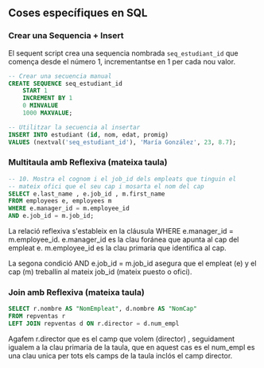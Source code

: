## Coses específiques en SQL

### Crear una Sequencia + Insert

El sequent script crea una sequencia nombrada `seq_estudiant_id` que comença desde el número 1, incrementantse en 1 per cada nou valor.

```sql
-- Crear una secuencia manual
CREATE SEQUENCE seq_estudiant_id 
    START 1 
    INCREMENT BY 1 
    0 MINVALUE 
    1000 MAXVALUE;

-- Utilitzar la secuencia al insertar
INSERT INTO estudiant (id, nom, edat, promig) 
VALUES (nextval('seq_estudiant_id'), 'María González', 23, 8.7);
```

### Multitaula amb Reflexiva (mateixa taula)

```sql
-- 10. Mostra el cognom i el job_id dels empleats que tinguin el 
-- mateix ofici que el seu cap i mosarta el nom del cap
SELECT e.last_name , e.job_id , m.first_name
FROM employees e, employees m
WHERE e.manager_id = m.employee_id
AND e.job_id = m.job_id;
```
La relació reflexiva s'estableix en la cláusula WHERE e.manager_id = m.employee_id.
e.manager_id es la clau foránea que apunta al cap del empleat e.
m.employee_id es la clau primaria que identifica al cap.

La segona condició AND e.job_id = m.job_id asegura que el empleat (e) y el cap (m) treballin al mateix job_id (mateix puesto o ofici).

### Join amb Reflexiva (mateixa taula)

```sql
SELECT r.nombre AS "NomEmpleat", d.nombre AS "NomCap"
FROM repventas r 
LEFT JOIN repventas d ON r.director = d.num_empl
```

Agafem r.director que es el camp que volem (director) , seguidament igualem a la clau primaria de la taula, que en aquest cas es el num_empl es una clau unica per tots els camps de la taula inclós el camp director.